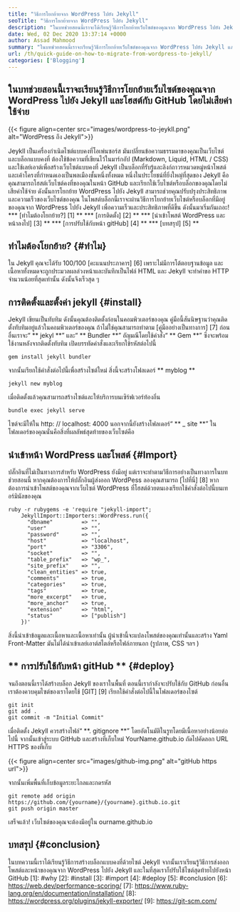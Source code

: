 ```yaml
---
title: "วิธีการโยกย้ายจาก WordPress ไปยัง Jekyll" 
seoTitle: "วิธีการโยกย้ายจาก WordPress ไปยัง Jekyll" 
description: "ในบทช่วยสอนนี้เราจะได้เรียนรู้วิธีการโยกย้ายเว็บไซต์ของคุณจาก WordPress ไปยัง Jekyll ในขั้นตอนที่ง่ายและรวดเร็ว มาเริ่มกันเลย!" 
date: Wed, 02 Dec 2020 13:37:14 +0000
author: Assad Mahmood
summary: "ในบทช่วยสอนนี้เราจะเรียนรู้วิธีการโยกย้ายเว็บไซต์ของคุณจาก WordPress ไปยัง Jekyll และโฮสต์กับ GitHub โดยไม่เสียค่าใช้จ่าย" 
url: /th/quick-guide-on-how-to-migrate-from-wordpress-to-jekyll/
categories: ['Blogging']
---
```


## ในบทช่วยสอนนี้เราจะเรียนรู้วิธีการโยกย้ายเว็บไซต์ของคุณจาก WordPress ไปยัง Jekyll และโฮสต์กับ GitHub โดยไม่เสียค่าใช้จ่าย

{{< figure align=center src="images/wordpress-to-jeykll.png" alt="WordPress ถึง Jekyll">}}

Jeykll เป็นเครื่องกำเนิดไซต์แบบคงที่โอเพ่นซอร์ส มันเปลี่ยนข้อความธรรมดาของคุณเป็นเว็บไซต์และบล็อกแบบคงที่ ต้องใช้ข้อความที่เขียนไว้ในมาร์กอัป (Markdown, Liquid, HTML / CSS) และใช้เลย์เอาต์เพื่อสร้างเว็บไซต์แบบคงที่ Jekyll เป็นบล็อกที่รับรู้และลิงก์ถาวรหมวดหมู่หน้าโพสต์และเค้าโครงที่กำหนดเองเป็นพลเมืองชั้นหนึ่งทั้งหมด หนึ่งในประโยชน์ที่ยิ่งใหญ่ที่สุดของ Jekyll คือคุณสามารถโฮสต์เว็บไซต์คงที่ของคุณในหน้า GitHub และเรียกใช้เว็บไซต์หรือบล็อกของคุณโดยไม่เสียค่าใช้จ่าย ดังนั้นการโยกย้าย WordPress ไปยัง Jekyll สามารถช่วยคุณปรับปรุงประสิทธิภาพและความเร็วของเว็บไซต์ของคุณ
ในโพสต์บล็อกนี้เราจะผ่านวิธีการโยกย้ายเว็บไซต์หรือบล็อกที่มีอยู่ของคุณจาก WordPress ไปยัง Jekyll เพื่อความเร็วและประสิทธิภาพที่ดีขึ้น ดังนั้นมาเริ่มกันเถอะ!
  *** [ทำไมต้องโยกย้าย?] [1] **
  *** [การติดตั้ง] [2] **
  *** [นำเข้าโพสต์ WordPress และหน้าลงไป] [3] **
  *** [การปรับใช้กับหน้า gitHub] [4] **
  *** [บทสรุป] [5] **

## ทำไมต้องโยกย้าย? {#ทำไม}
ใน Jekyll คุณจะได้รับ 100/100 [คะแนนประภาคาร] [6] เพราะไม่มีการโต้ตอบฐานข้อมูล และเนื้อหาทั้งหมดจะถูกประมวลผลล่วงหน้าและบันทึกเป็นไฟล์ HTML และ Jekyll จะทำคำขอ HTTP จำนวนน้อยที่สุดเท่านั้น ดังนั้นจึงเร็วสุด ๆ

## การติดตั้งและตั้งค่า jekyll {#install}
Jekyll เขียนเป็นทับทิม ดังนั้นคุณต้องติดตั้งก่อนในคอมพิวเตอร์ของคุณ คู่มือนี้สันนิษฐานว่าคุณติดตั้งทับทิมอยู่แล้วในคอมพิวเตอร์ของคุณ ถ้าไม่ใช่คุณสามารถทำตาม [คู่มืออย่างเป็นทางการ] [7]
ก่อนอื่นเราจะ“ ** jekyl **” และ“ ** Bundler **” อัญมณีโดยใช้คำสั่ง“ ** Gem **” ซึ่งจะพร้อมใช้งานหลังจากติดตั้งทับทิม เปิดบรรทัดคำสั่งและเรียกใช้รหัสต่อไปนี้
```
gem install jekyll bundler
```
จากนั้นเรียกใช้คำสั่งต่อไปนี้เพื่อสร้างไซต์ใหม่ สิ่งนี้จะสร้างโฟลเดอร์ ** myblog **
```
jekyll new myblog
```
เมื่อติดตั้งแล้วคุณสามารถสร้างไซต์และให้บริการบนเซิร์ฟเวอร์ท้องถิ่น
```
bundle exec jekyll serve
```
ไซต์จะมีให้ใน http: // localhost: 4000 นอกจากนี้ยังสร้างโฟลเดอร์“ ** _ site **” ในโฟลเดอร์ของคุณนั่นคือสิ่งที่ผลลัพธ์สุดท้ายของเว็บไซต์คือ

## นำเข้าหน้า WordPress และโพสต์ {#Import}
ปลั๊กอินที่ไม่เป็นทางการสำหรับ WordPress ยังมีอยู่ แต่เราจะทำตามวิธีการอย่างเป็นทางการในบทช่วยสอนนี้ หากคุณต้องการให้ปลั๊กอินผู้ส่งออก WordPess ลองคุณสามารถ [ไปที่นี่] [8]
หากต้องการนำเข้าโพสต์ของคุณจากเว็บไซต์ WordPress ที่โฮสต์ด้วยตนเองเรียกใช้คำสั่งต่อไปนี้บนเทอร์มินัลของคุณ
```
ruby -r rubygems -e 'require "jekyll-import";
    JekyllImport::Importers::WordPress.run({
      "dbname"         => "",
      "user"           => "",
      "password"       => "",
      "host"           => "localhost",
      "port"           => "3306",
      "socket"         => "",
      "table_prefix"   => "wp_",
      "site_prefix"    => "",
      "clean_entities" => true,
      "comments"       => true,
      "categories"     => true,
      "tags"           => true,
      "more_excerpt"   => true,
      "more_anchor"    => true,
      "extension"      => "html",
      "status"         => ["publish"]
    })'
```
สิ่งนี้นำเข้าข้อมูลและเนื้อหาและเนื้อหาเท่านั้น ผู้นำเข้านี้จะแปลงโพสต์ของคุณเท่านั้นและสร้าง Yaml Front-Matter มันไม่ได้นำเข้าเลย์เอาต์สไตล์หรือไฟล์ภายนอก (รูปภาพ, CSS ฯลฯ )

## ** การปรับใช้กับหน้า gitHub ** {#deploy}
จนถึงตอนนี้เราได้สร้างบล็อก Jekyll ของเราในพื้นที่ ตอนนี้เรากำลังจะปรับใช้กับ GitHub ก่อนอื่นเราต้องควบคุมไซต์ของเราโดยใช้ [GIT] [9] เรียกใช้คำสั่งต่อไปนี้ในโฟลเดอร์ของไซต์
```
git init
git add .
git commit -m "Initial Commit"
```
เมื่อติดตั้ง Jekyll ควรสร้างไฟล์“ **. gitignore **” โดยอัตโนมัติในรูทโดยมีเนื้อหาอย่างน้อยต่อไปนี้
จากนั้นเข้าสู่ระบบ GitHub และสร้างที่เก็บใหม่ YourName.github.io
ถัดไปคัดลอก URL HTTPS ของที่เก็บ

{{< figure align=center src="images/github-img.png" alt="gitHub https url">}}

จากนั้นเพิ่มพื้นที่เก็บข้อมูลระยะไกลและกดรหัส
```
git remote add origin https://github.com/{yourname}/{yourname}.github.io.git
git push origin master
```
เสร็จแล้ว! เว็บไซต์ของคุณจะต้องมีอยู่ใน ourname.github.io

## บทสรุป {#conclusion}
ในบทความนี้เราได้เรียนรู้วิธีการสร้างบล็อกแบบคงที่ด้วยไซต์ Jekyll จากนั้นเราเรียนรู้วิธีการส่งออกโพสต์และหน้าของคุณจาก WordPress ไปยัง Jekyll และในที่สุดเราก็ปรับใช้ไซต์สุดท้ายไปยังหน้า GitHub
[1]: #why
[2]: #install
[3]: #import
[4]: #deploy
[5]: #conclusion
[6]: https://web.dev/performance-scoring/
[7]: https://www.ruby-lang.org/en/documentation/installation/
[8]: https://wordpress.org/plugins/jekyll-exporter/
[9]: https://git-scm.com/
